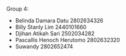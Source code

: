 Group 4:
- Belinda Damara Datu 2802634326
- Billy Stanly Lim 2440101660
- Djihan Atikah Sari 2502034282
- Pascallis Henoch Herutomo 2802632320
- Suwandy 2802652474
